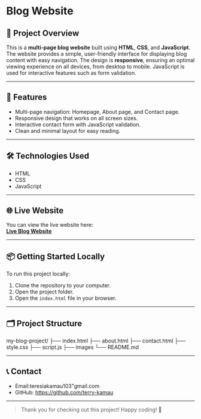 # Blog Website

## 🚀 Project Overview

This is a **multi-page blog website** built using **HTML**, **CSS**, and **JavaScript**. The website provides a simple, user-friendly interface for displaying blog content with easy navigation. The design is **responsive**, ensuring an optimal viewing experience on all devices, from desktop to mobile. JavaScript is used for interactive features such as form validation.

---

## 🌟 Features

- Multi-page navigation: Homepage, About page, and Contact page.
- Responsive design that works on all screen sizes.
- Interactive contact form with JavaScript validation.
- Clean and minimal layout for easy reading.

---

## 🛠️ Technologies Used

- HTML
- CSS
- JavaScript

---

## 🌐 Live Website

You can view the live website here:  
[**Live Blog Website**](https://dreamy-cactus-721f56.netlify.app/)

---

## 📦 Getting Started Locally

To run this project locally:

1. Clone the repository to your computer.  
2. Open the project folder.  
3. Open the `index.html` file in your browser.

---

## 🗂️ Project Structure

my-blog-project/
├── index.html
├── about.html
├── contact.html
├── style.css
├── script.js
├── images
└── README.md


---

## 📞 Contact

- Email:teresiakamau103"gmail.com 
- GitHub: https://github.com/terry-kamau 

---

> Thank you for checking out this project! Happy coding! 🚀




